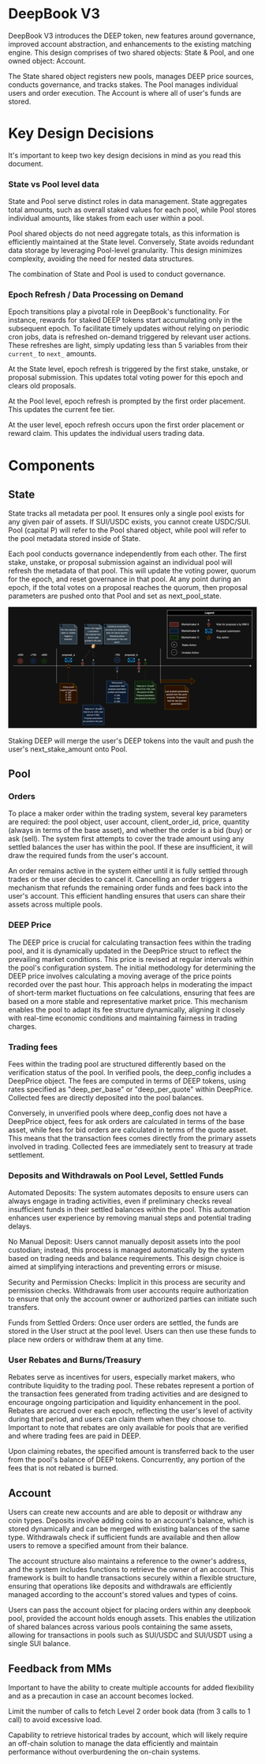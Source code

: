 # DeepBook V3
DeepBook V3 introduces the DEEP token, new features around governance, improved account abstraction, and enhancements to the existing matching engine. This design comprises of two shared objects: State & Pool, and one owned object: Account. 

The State shared object registers new pools, manages DEEP price sources, conducts governance, and tracks stakes. The Pool manages individual users and order execution. The Account is where all of user's funds are stored.
# Key Design Decisions
It's important to keep two key design decisions in mind as you read this document. 
### State vs Pool level data
State and Pool serve distinct roles in data management. State aggregates total amounts, such as overall staked values for each pool, while Pool stores individual amounts, like stakes from each user within a pool.

Pool shared objects do not need aggregate totals, as this information is efficiently maintained at the State level. Conversely, State avoids redundant data storage by leveraging Pool-level granularity. This design minimizes complexity, avoiding the need for nested data structures.

The combination of State and Pool is used to conduct governance.
### Epoch Refresh / Data Processing on Demand
Epoch transitions play a pivotal role in DeepBook's functionality. For instance, rewards for staked DEEP tokens start accumulating only in the subsequent epoch. To facilitate timely updates without relying on periodic cron jobs, data is refreshed on-demand triggered by relevant user actions. These refreshes are light, simply updating less than 5 variables from their `current_` to `next_` amounts.

At the State level, epoch refresh is triggered by the first stake, unstake, or proposal submission. This updates total voting power for this epoch and clears old proposals.

At the Pool level, epoch refresh is prompted by the first order placement. This updates the current fee tier.

At the user level, epoch refresh occurs upon the first order placement or reward claim. This updates the individual users trading data.
# Components
## State
State tracks all metadata per pool. It ensures only a single pool exists for any given pair of assets. If SUI/USDC exists, you cannot create USDC/SUI. Pool (capital P) will refer to the Pool shared object, while pool will refer to the pool metadata stored inside of State.

Each pool conducts governance independently from each other. The first stake, unstake, or proposal submission against an individual pool will refresh the metadata of that pool. This will update the voting power, quorum for the epoch, and reset governance in that pool. At any point during an epoch, if the total votes on a proposal reaches the quorum, then proposal parameters are pushed onto that Pool and set as next_pool_state. 

![image info](DeepBook%20Governance%20Timeline.png)

Staking DEEP will merge the user's DEEP tokens into the vault and push the user's next_stake_amount onto Pool. 
## Pool
### Orders
To place a maker order within the trading system, several key parameters are required: the pool object, user account, client_order_id, price, quantity (always in terms of the base asset), and whether the order is a bid (buy) or ask (sell). The system first attempts to cover the trade amount using any settled balances the user has within the pool. If these are insufficient, it will draw the required funds from the user's account.

An order remains active in the system either until it is fully settled through trades or the user decides to cancel it. Cancelling an order triggers a mechanism that refunds the remaining order funds and fees back into the user's account. This efficient handling ensures that users can share their assets across multiple pools.

### DEEP Price
The DEEP price is crucial for calculating transaction fees within the trading pool, and it is dynamically updated in the DeepPrice struct to reflect the prevailing market conditions. This price is revised at regular intervals within the pool's configuration system. The initial methodology for determining the DEEP price involves calculating a moving average of the price points recorded over the past hour. This approach helps in moderating the impact of short-term market fluctuations on fee calculations, ensuring that fees are based on a more stable and representative market price. This mechanism enables the pool to adapt its fee structure dynamically, aligning it closely with real-time economic conditions and maintaining fairness in trading charges.

### Trading fees
Fees within the trading pool are structured differently based on the verification status of the pool. In verified pools, the deep_config includes a DeepPrice object. The fees are computed in terms of DEEP tokens, using rates specified as "deep_per_base" or "deep_per_quote" within DeepPrice. Collected fees are directly deposited into the pool balances.

Conversely, in unverified pools where deep_config does not have a DeepPrice object, fees for ask orders are calculated in terms of the base asset, while fees for bid orders are calculated in terms of the quote asset. This means that the transaction fees comes directly from the primary assets involved in trading. Collected fees are immediately sent to treasury at trade settlement.

### Deposits and Withdrawals on Pool Level, Settled Funds
Automated Deposits: The system automates deposits to ensure users can always engage in trading activities, even if preliminary checks reveal insufficient funds in their settled balances within the pool. This automation enhances user experience by removing manual steps and potential trading delays.

No Manual Deposit: Users cannot manually deposit assets into the pool custodian; instead, this process is managed automatically by the system based on trading needs and balance requirements. This design choice is aimed at simplifying interactions and preventing errors or misuse.

Security and Permission Checks: Implicit in this process are security and permission checks. Withdrawals from user accounts require authorization to ensure that only the account owner or authorized parties can initiate such transfers.

Funds from Settled Orders: Once user orders are settled, the funds are stored in the User struct at the pool level. Users can then use these funds to place new orders or withdraw them at any time.

### User Rebates and Burns/Treasury
Rebates serve as incentives for users, especially market makers, who contribute liquidity to the trading pool. These rebates represent a portion of the transaction fees generated from trading activities and are designed to encourage ongoing participation and liquidity enhancement in the pool. Rebates are accrued over each epoch, reflecting the user's level of activity during that period, and users can claim them when they choose to. Important to note that rebates are only available for pools that are verified and where trading fees are paid in DEEP.

Upon claiming rebates, the specified amount is transferred back to the user from the pool's balance of DEEP tokens. Concurrently, any portion of the fees that is not rebated is burned.

## Account
Users can create new accounts and are able to deposit or withdraw any coin types. Deposits involve adding coins to an account's balance, which is stored dynamically and can be merged with existing balances of the same type. Withdrawals check if sufficient funds are available and then allow users to remove a specified amount from their balance. 

The account structure also maintains a reference to the owner's address, and the system includes functions to retrieve the owner of an account. This framework is built to handle transactions securely within a flexible structure, ensuring that operations like deposits and withdrawals are efficiently managed according to the account's stored values and types of coins.

Users can pass the account object for placing orders within any deepbook pool, provided the account holds enough assets. This enables the utilization of shared balances across various pools containing the same assets, allowing for transactions in pools such as SUI/USDC and SUI/USDT using a single SUI balance.

## Feedback from MMs
Important to have the ability to create multiple accounts for added flexibility and as a precaution in case an account becomes locked.

Limit the number of calls to fetch Level 2 order book data (from 3 calls to 1 call) to avoid excessive load.

Capability to retrieve historical trades by account, which will likely require an off-chain solution to manage the data efficiently and maintain performance without overburdening the on-chain systems.